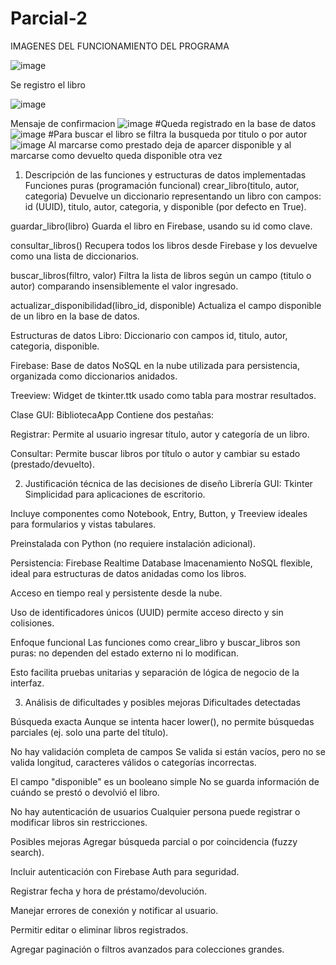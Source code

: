 # Parcial-2
IMAGENES DEL FUNCIONAMIENTO DEL PROGRAMA


![image](https://github.com/user-attachments/assets/a6d6f1bc-353c-4aba-9d57-e746372eb306)


Se registro el libro


![image](https://github.com/user-attachments/assets/2929847a-5a01-4bad-a532-1088d4722a09)


Mensaje de confirmacion 
![image](https://github.com/user-attachments/assets/9d41c0f0-67ac-4e3e-902a-1eef276eb860)
#Queda registrado en la base de datos 
![image](https://github.com/user-attachments/assets/f4e0a319-8775-4f8b-bc1f-8924ce603625)
#Para buscar el libro se filtra la busqueda por titulo o por autor
![image](https://github.com/user-attachments/assets/2650241b-c0d2-4369-b5a2-bcae7abd45ab)
Al marcarse como prestado deja de aparcer disponible y al marcarse como devuelto queda disponible otra vez

1. Descripción de las funciones y estructuras de datos implementadas
Funciones puras (programación funcional)
crear_libro(titulo, autor, categoria)
Devuelve un diccionario representando un libro con campos: id (UUID), titulo, autor, categoria, y disponible (por defecto en True).

guardar_libro(libro)
Guarda el libro en Firebase, usando su id como clave.

consultar_libros()
Recupera todos los libros desde Firebase y los devuelve como una lista de diccionarios.

buscar_libros(filtro, valor)
Filtra la lista de libros según un campo (titulo o autor) comparando insensiblemente el valor ingresado.

actualizar_disponibilidad(libro_id, disponible)
Actualiza el campo disponible de un libro en la base de datos.

Estructuras de datos
Libro: Diccionario con campos id, titulo, autor, categoria, disponible.

Firebase: Base de datos NoSQL en la nube utilizada para persistencia, organizada como diccionarios anidados.

Treeview: Widget de tkinter.ttk usado como tabla para mostrar resultados.

Clase GUI: BibliotecaApp
Contiene dos pestañas:

Registrar: Permite al usuario ingresar título, autor y categoría de un libro.

Consultar: Permite buscar libros por título o autor y cambiar su estado (prestado/devuelto).

2. Justificación técnica de las decisiones de diseño
Librería GUI: Tkinter
Simplicidad para aplicaciones de escritorio.

Incluye componentes como Notebook, Entry, Button, y Treeview ideales para formularios y vistas tabulares.

Preinstalada con Python (no requiere instalación adicional).

Persistencia: Firebase Realtime Database
lmacenamiento NoSQL flexible, ideal para estructuras de datos anidadas como los libros.

Acceso en tiempo real y persistente desde la nube.

Uso de identificadores únicos (UUID) permite acceso directo y sin colisiones.

Enfoque funcional
Las funciones como crear_libro y buscar_libros son puras: no dependen del estado externo ni lo modifican.

Esto facilita pruebas unitarias y separación de lógica de negocio de la interfaz.

3. Análisis de dificultades y posibles mejoras
Dificultades detectadas

Búsqueda exacta 
Aunque se intenta hacer lower(), no permite búsquedas parciales (ej. solo una parte del título).

No hay validación completa de campos
Se valida si están vacíos, pero no se valida longitud, caracteres válidos o categorías incorrectas.

El campo "disponible" es un booleano simple
No se guarda información de cuándo se prestó o devolvió el libro.

No hay autenticación de usuarios
Cualquier persona puede registrar o modificar libros sin restricciones.

Posibles mejoras
Agregar búsqueda parcial o por coincidencia (fuzzy search).

Incluir autenticación con Firebase Auth para seguridad.

Registrar fecha y hora de préstamo/devolución.

Manejar errores de conexión y notificar al usuario.

Permitir editar o eliminar libros registrados.

Agregar paginación o filtros avanzados para colecciones grandes.

